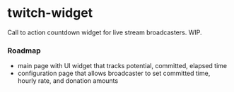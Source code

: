 # twitch-widget
Call to action countdown widget for live stream broadcasters. WIP.

### Roadmap
* main page with UI widget that tracks potential, committed, elapsed time
* configuration page that allows broadcaster to set committed time, hourly rate, and donation amounts
